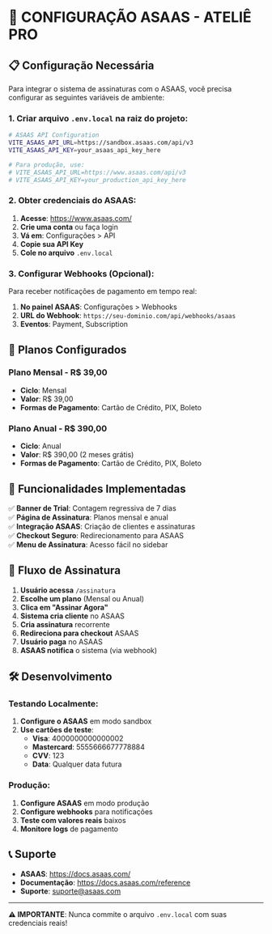 # 🔧 CONFIGURAÇÃO ASAAS - ATELIÊ PRO

## 📋 Configuração Necessária

Para integrar o sistema de assinaturas com o ASAAS, você precisa configurar as seguintes variáveis de ambiente:

### 1. Criar arquivo `.env.local` na raiz do projeto:

```bash
# ASAAS API Configuration
VITE_ASAAS_API_URL=https://sandbox.asaas.com/api/v3
VITE_ASAAS_API_KEY=your_asaas_api_key_here

# Para produção, use:
# VITE_ASAAS_API_URL=https://www.asaas.com/api/v3
# VITE_ASAAS_API_KEY=your_production_api_key_here
```

### 2. Obter credenciais do ASAAS:

1. **Acesse**: https://www.asaas.com/
2. **Crie uma conta** ou faça login
3. **Vá em**: Configurações > API
4. **Copie sua API Key**
5. **Cole no arquivo** `.env.local`

### 3. Configurar Webhooks (Opcional):

Para receber notificações de pagamento em tempo real:

1. **No painel ASAAS**: Configurações > Webhooks
2. **URL do Webhook**: `https://seu-dominio.com/api/webhooks/asaas`
3. **Eventos**: Payment, Subscription

## 🚀 Planos Configurados

### Plano Mensal - R$ 39,00
- **Ciclo**: Mensal
- **Valor**: R$ 39,00
- **Formas de Pagamento**: Cartão de Crédito, PIX, Boleto

### Plano Anual - R$ 390,00
- **Ciclo**: Anual  
- **Valor**: R$ 390,00 (2 meses grátis)
- **Formas de Pagamento**: Cartão de Crédito, PIX, Boleto

## 📱 Funcionalidades Implementadas

✅ **Banner de Trial**: Contagem regressiva de 7 dias  
✅ **Página de Assinatura**: Planos mensal e anual  
✅ **Integração ASAAS**: Criação de clientes e assinaturas  
✅ **Checkout Seguro**: Redirecionamento para ASAAS  
✅ **Menu de Assinatura**: Acesso fácil no sidebar  

## 🔄 Fluxo de Assinatura

1. **Usuário acessa** `/assinatura`
2. **Escolhe um plano** (Mensal ou Anual)
3. **Clica em "Assinar Agora"**
4. **Sistema cria cliente** no ASAAS
5. **Cria assinatura** recorrente
6. **Redireciona para checkout** ASAAS
7. **Usuário paga** no ASAAS
8. **ASAAS notifica** o sistema (via webhook)

## 🛠️ Desenvolvimento

### Testando Localmente:

1. **Configure o ASAAS** em modo sandbox
2. **Use cartões de teste**:
   - **Visa**: 4000000000000002
   - **Mastercard**: 5555666677778884
   - **CVV**: 123
   - **Data**: Qualquer data futura

### Produção:

1. **Configure ASAAS** em modo produção
2. **Configure webhooks** para notificações
3. **Teste com valores reais** baixos
4. **Monitore logs** de pagamento

## 📞 Suporte

- **ASAAS**: https://docs.asaas.com/
- **Documentação**: https://docs.asaas.com/reference
- **Suporte**: suporte@asaas.com

---

**⚠️ IMPORTANTE**: Nunca commite o arquivo `.env.local` com suas credenciais reais!


